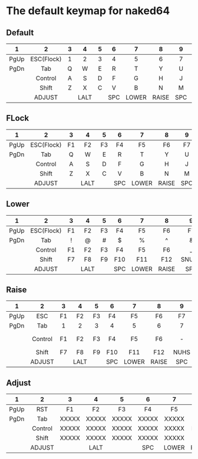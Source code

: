 # The default keymap for naked64

## Default
|  1   |     2    |  3   |  4   |  5   |  6   |  7   |  8   |  9   |  10  |  11  |  12  |  13  |  14  |
|:----:|:--------:|:----:|:----:|:----:|:----:|:----:|:----:|:----:|:----:|:----:|:----:|:----:|:----:|
| PgUp |ESC(Flock)|     1|     2|     3|     4|     5|     6|     7|     8|     9|     0|     -|  BSPC|
| PgDn |     Tab  |     Q|     W|     E|     R|     T|     Y|     U|     I|     O|     P|     [|     ]|
|      |  Control |     A|     S|     D|     F|     G|     H|     J|     K|     L|     ;|     '|   ENT|
|      |   Shift  |     Z|     X|     C|     V|     B|     N|     M|     ,|     .|     /|    Up| Shift|
|      |    ADJUST|      |  LALT|      |   SPC| LOWER| RAISE|   SPC|      |  LGUI|  Left|  Down| Right|



## FLock
|  1   |     2    |  3   |  4   |  5   |  6   |  7   |  8   |  9   |  10  |  11  |  12  |  13  |  14  |
|:----:|:--------:|:----:|:----:|:----:|:----:|:----:|:----:|:----:|:----:|:----:|:----:|:----:|:----:|
| PgUp |ESC(Flock)|    F1|    F2|    F3|    F4|    F5|    F6|    F7|    F8|    F9|   F10|   F11|   F12|
| PgDn |     Tab  |     Q|     W|     E|     R|     T|     Y|     U|     I|     O|     P|     [|     ]|
|      |  Control |     A|     S|     D|     F|     G|     H|     J|     K|     L|     ;|     '|   ENT|
|      |   Shift  |     Z|     X|     C|     V|     B|     N|     M|     ,|     .|     /|    Up| Shift|
|      |    ADJUST|      |  LALT|      |   SPC| LOWER| RAISE|   SPC|      |  LGUI|  Left|  Down| Right|



## Lower
|  1   |     2    |  3   |  4   |  5   |  6   |  7   |  8   |  9   |  10  |  11  |  12  |  13  |  14  |
|:----:|:--------:|:----:|:----:|:----:|:----:|:----:|:----:|:----:|:----:|:----:|:----:|:----:|:----:|
| PgUp |ESC(Flock)|    F1|    F2|    F3|    F4|    F5|    F6|    F7|    F8|    F9|   F10|   F11|   F12|
| PgDn |     Tab  |     !|     @|     #|     $|     %|     ^|     &|     *|     (|     )|   DEL|     ]|
|      |  Control |    F1|    F2|    F3|    F4|    F5|    F6|     _|     +|     {|     }|  PIPE|   ENT|
|      |   Shift  |    F7|    F8|    F9|   F10|   F11|   F12| SNUHS| SNUBS|     ,|     .|  VoUp| Shift|
|      |    ADJUST|      |  LALT|      |   SPC| LOWER| RAISE|   SPC|      |     ,|  MNxt|  VoDn|  Mply|



## Raise
|  1   |     2    |  3   |  4   |  5   |  6   |  7   |  8   |  9   |  10  |  11  |  12  |  13  |  14  |
|:----:|:--------:|:----:|:----:|:----:|:----:|:----:|:----:|:----:|:----:|:----:|:----:|:----:|:----:|
| PgUp |     ESC  |    F1|    F2|    F3|    F4|    F5|    F6|    F7|    F8|    F9|   F10|   F11|   F12|
| PgDn |     Tab  |     1|     2|     3|     4|     5|     6|     7|     8|     9|     0|     -|  BSPC|
|      |  Control |    F1|    F2|    F3|    F4|    F5|    F6|     -|     =|     (|     )|     \|   ENT|
|      |   Shift  |    F7|    F8|    F9|   F10|   F11|   F12|  NUHS|  NUBS|     .|     /|  VoUp| Shift|
|      |    ADJUST|      |  LALT|      |   SPC| LOWER| RAISE|   SPC|      |  LGUI|  MNxt|  VoDn|  Mply|



## Adjust
|  1   |     2    |  3   |  4   |  5   |  6   |  7   |  8   |  9   |  10  |  11  |  12  |  13  |  14  |
|:----:|:--------:|:----:|:----:|:----:|:----:|:----:|:----:|:----:|:----:|:----:|:----:|:----:|:----:|
| PgUp |     RST  |    F1|    F2|    F3|    F4|    F5|    F6|    F7|    F8|    F9|   F10|   F11|   F12|
| PgDn |     Tab  | XXXXX| XXXXX| XXXXX| XXXXX| XXXXX|  LRST| XXXXX| XXXXX| XXXXX| XXXXX| XXXXX| XXXXX|
|      |  Control | XXXXX| XXXXX| XXXXX| XXXXX| XXXXX|  LTOG|  LMOD| XXXXX| C+A+D|Alt+PSCR|PSCR| XXXXX|
|      |   Shift  | XXXXX| XXXXX| XXXXX| XXXXX| XXXXX|  LVAD|  LVAI|  LHUD|  LHUI|  LSAD|  LSAI| XXXXX|
|      |    ADJUST|      |  LALT|      |   SPC| LOWER| RAISE|   SPC|      |  LGUI|  MNxt|  VoDn|  Mply|


